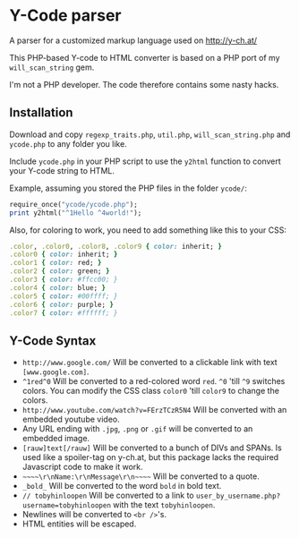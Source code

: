 Y-Code parser
=============
A parser for a customized markup language used on http://y-ch.at/

This PHP-based Y-code to HTML converter is based on a PHP port of my
`will_scan_string` gem.

I'm not a PHP developer. The code therefore contains some nasty hacks.

Installation
------------
Download and copy `regexp_traits.php`, `util.php`, `will_scan_string.php` and
`ycode.php` to any folder you like.

Include `ycode.php` in your PHP script to use the `y2html` function to convert
your Y-code string to HTML.

Example, assuming you stored the PHP files in the folder `ycode/`:

```ruby
require_once("ycode/ycode.php");
print y2html("^1Hello ^4world!");
```

Also, for coloring to work, you need to add something like this to your CSS:

```ruby
.color, .color0, .color8, .color9 { color: inherit; }
.color0 { color: inherit; }
.color1 { color: red; }
.color2 { color: green; }
.color3 { color: #ffcc00; }
.color4 { color: blue; }
.color5 { color: #00ffff; }
.color6 { color: purple; }
.color7 { color: #ffffff; }
```

Y-Code Syntax
-------------
- `http://www.google.com/` Will be converted to a clickable link with text
  `[www.google.com]`.
- `^1red^0` Will be converted to a red-colored word `red`. `^0` 'till `^9`
  switches colors. You can modify the CSS class `color0` 'till `color9` to
  change the colors.
- `http://www.youtube.com/watch?v=FErzTCzR5N4` Will be converted with an
  embedded youtube video.
- Any URL ending with `.jpg`, `.png` or `.gif` will be converted to an
  embedded image.
- `[rauw]text[/rauw]` Will be converted to a bunch of DIVs and SPANs. Is used
  like a spoiler-tag on y-ch.at, but this package lacks the required Javascript
  code to make it work.
- `~~~~\r\nName:\r\nMessage\r\n~~~~` Will be converted to a quote.
- `_bold_` Will be converted to the word `bold` in bold text.
- `// tobyhinloopen` Will be converted to a link to
  `user_by_username.php?username=tobyhinloopen` with the text `tobyhinloopen`.
- Newlines will be converted to `<br />`'s.
- HTML entities will be escaped.